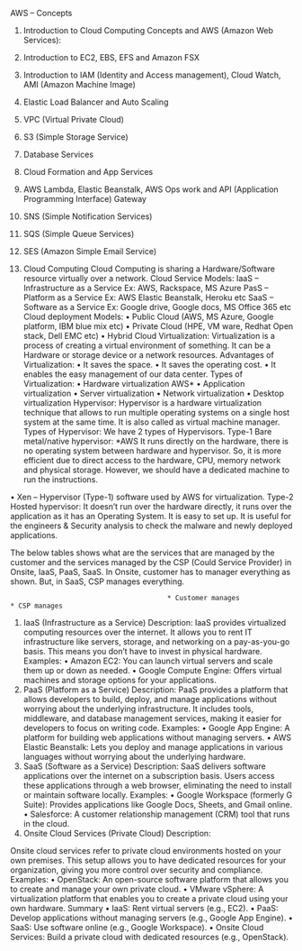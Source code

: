 AWS – Concepts
1.	Introduction to Cloud Computing Concepts and AWS (Amazon Web Services):
2.	Introduction to EC2, EBS, EFS and Amazon FSX
3.	Introduction to IAM (Identity and Access management), Cloud Watch, AMI (Amazon Machine Image) 
4.	Elastic Load Balancer and Auto Scaling
5.	VPC (Virtual Private Cloud)
6.	S3 (Simple Storage Service)
7.	Database Services
8.	Cloud Formation and App Services
9.	AWS Lambda, Elastic Beanstalk, AWS Ops work and API (Application Programming Interface) Gateway
10.	SNS (Simple Notification Services)
11.	SQS (Simple Queue Services)
12.	SES (Amazon Simple Email Service)

1.	Cloud Computing
Cloud Computing is sharing a Hardware/Software resource virtually over a network.
Cloud Service Models: 
IaaS – Infrastructure as a Service  Ex: AWS, Rackspace, MS Azure
PasS – Platform as a Service           Ex: AWS Elastic Beanstalk, Heroku etc 
SaaS – Software as a Service           Ex: Google drive, Google docs, MS Office 365 etc 
Cloud deployment Models: 
•	Public Cloud (AWS, MS Azure, Google platform, IBM blue mix etc)
•	Private Cloud (HPE, VM ware, Redhat Open stack, Dell EMC etc)
•	Hybrid Cloud 
Virtualization: 
Virtualization is a process of creating a virtual environment of something. It can be a Hardware or storage device or a network resources.
Advantages of Virtualization: 
•	It saves the space.
•	It saves the operating cost.
•	It enables the easy management of our data center.
Types of Virtualization: 
•	Hardware virtualization   AWS*
•	Application virtualization
•	Server virtualization
•	Network virtualization
•	Desktop virtualization
Hypervisor: 
Hypervisor is a hardware virtualization technique that allows to run multiple operating systems on a single host system at the same time. 
It is also called as virtual machine manager. 
Types of Hypervisor:
We have 2 types of Hypervisors.
Type-1  Bare metal/native hypervisor:  *AWS
It runs directly on the hardware, there is no operating system between hardware and hypervisor. So, it is more efficient due to direct access to the hardware, CPU, memory network and physical storage. However, we should have a dedicated machine to run the instructions.
 
•	Xen – Hypervisor (Type-1) software used by AWS for virtualization.
Type-2  Hosted hypervisor: 
It doesn’t run over the hardware directly, it runs over the application as it has an Operating System.
It is easy to set up.
It is useful for the engineers & Security analysis to check the malware and newly deployed applications. 
 
The below tables shows what are the services that are managed by the customer and the services managed by the CSP (Could Service Provider) in Onsite, IaaS, PaaS, SaaS.
In Onsite, customer has to manager everything as shown. But, in SaaS, CSP manages everything.


 
                                           * Customer manages                                                              * CSP manages 
1. IaaS (Infrastructure as a Service)
Description:
IaaS provides virtualized computing resources over the internet. It allows you to rent IT infrastructure like servers, storage, and networking on a pay-as-you-go basis. This means you don’t have to invest in physical hardware.
Examples:
•	Amazon EC2: You can launch virtual servers and scale them up or down as needed.
•	Google Compute Engine: Offers virtual machines and storage options for your applications.
2. PaaS (Platform as a Service)
Description:
PaaS provides a platform that allows developers to build, deploy, and manage applications without worrying about the underlying infrastructure. It includes tools, middleware, and database management services, making it easier for developers to focus on writing code.
Examples:
•	Google App Engine: A platform for building web applications without managing servers.
•	AWS Elastic Beanstalk: Lets you deploy and manage applications in various languages without worrying about the underlying hardware.
3. SaaS (Software as a Service)
Description:
SaaS delivers software applications over the internet on a subscription basis. Users access these applications through a web browser, eliminating the need to install or maintain software locally.
Examples:
•	Google Workspace (formerly G Suite): Provides applications like Google Docs, Sheets, and Gmail online.
•	Salesforce: A customer relationship management (CRM) tool that runs in the cloud.
4. Onsite Cloud Services (Private Cloud)
Description:

Onsite cloud services refer to private cloud environments hosted on your own premises. This setup allows you to have dedicated resources for your organization, giving you more control over security and compliance.
Examples:
•	OpenStack: An open-source software platform that allows you to create and manage your own private cloud.
•	VMware vSphere: A virtualization platform that enables you to create a private cloud using your own hardware.
Summary
•	IaaS: Rent virtual servers (e.g., EC2).
•	PaaS: Develop applications without managing servers (e.g., Google App Engine).
•	SaaS: Use software online (e.g., Google Workspace).
•	Onsite Cloud Services: Build a private cloud with dedicated resources (e.g., OpenStack).







